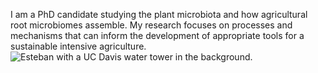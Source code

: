 I am a PhD candidate studying the plant microbiota and how agricultural root microbiomes assemble. My research focuses on processes and mechanisms that can inform the development of appropriate tools for a sustainable intensive agriculture.  
![Esteban with a UC Davis water tower in the background.](img/photo-frontlarge.png)
